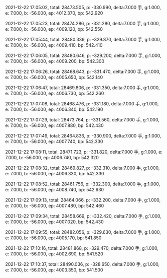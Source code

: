 2021-12-22 17:05:02, total: 28473.505, p: -330.990, delta:7.000 手, g:1.000, e: 7.000, b: -56.000, ep: 4012.370, bp: 542.920

2021-12-22 17:05:23, total: 28474.286, p: -331.280, delta:7.000 手, g:1.000, e: 7.000, b: -56.000, ep: 4009.120, bp: 542.550

2021-12-22 17:05:44, total: 28480.339, p: -329.870, delta:7.000 手, g:1.000, e: 7.000, b: -56.000, ep: 4009.410, bp: 542.410

2021-12-22 17:06:05, total: 28480.646, p: -329.200, delta:7.000 手, g:1.000, e: 7.000, b: -56.000, ep: 4009.200, bp: 542.300

2021-12-22 17:06:26, total: 28468.643, p: -331.470, delta:7.000 手, g:1.000, e: 7.000, b: -56.000, ep: 4005.650, bp: 542.140

2021-12-22 17:06:47, total: 28469.806, p: -331.350, delta:7.000 手, g:1.000, e: 7.000, b: -56.000, ep: 4006.730, bp: 542.260

2021-12-22 17:07:08, total: 28468.476, p: -331.180, delta:7.000 手, g:1.000, e: 7.000, b: -56.000, ep: 4006.340, bp: 542.190

2021-12-22 17:07:29, total: 28473.764, p: -331.560, delta:7.000 手, g:1.000, e: 7.000, b: -56.000, ep: 4007.880, bp: 542.430

2021-12-22 17:07:49, total: 28464.836, p: -330.900, delta:7.000 手, g:1.000, e: 7.000, b: -56.000, ep: 4007.740, bp: 542.330

2021-12-22 17:08:11, total: 28471.723, p: -331.820, delta:7.000 手, g:1.000, e: 7.000, b: -56.000, ep: 4006.740, bp: 542.320

2021-12-22 17:08:32, total: 28469.827, p: -332.310, delta:7.000 手, g:1.000, e: 7.000, b: -56.000, ep: 4006.330, bp: 542.330

2021-12-22 17:08:52, total: 28461.756, p: -332.300, delta:7.000 手, g:1.000, e: 7.000, b: -56.000, ep: 4008.740, bp: 542.630

2021-12-22 17:09:13, total: 28464.066, p: -332.200, delta:7.000 手, g:1.000, e: 7.000, b: -56.000, ep: 4007.480, bp: 542.460

2021-12-22 17:09:34, total: 28458.669, p: -332.420, delta:7.000 手, g:1.000, e: 7.000, b: -56.000, ep: 4007.020, bp: 542.430

2021-12-22 17:09:55, total: 28482.056, p: -329.630, delta:7.000 手, g:1.000, e: 7.000, b: -56.000, ep: 4005.170, bp: 541.850

2021-12-22 17:10:16, total: 28481.868, p: -329.470, delta:7.000 手, g:1.000, e: 7.000, b: -56.000, ep: 4002.690, bp: 541.520

2021-12-22 17:10:37, total: 28490.036, p: -328.650, delta:7.000 手, g:1.000, e: 7.000, b: -56.000, ep: 4003.350, bp: 541.500
